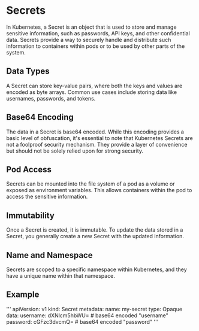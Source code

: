 # Secrets
In Kubernetes, a Secret is an object that is used to store and manage sensitive information, such as passwords, API keys, and other confidential data. Secrets provide a way to securely handle and distribute such information to containers within pods or to be used by other parts of the system.

## Data Types
A Secret can store key-value pairs, where both the keys and values are encoded as byte arrays. Common use cases include storing data like usernames, passwords, and tokens.
## Base64 Encoding
The data in a Secret is base64 encoded. While this encoding provides a basic level of obfuscation, it's essential to note that Kubernetes Secrets are not a foolproof security mechanism. They provide a layer of convenience but should not be solely relied upon for strong security.
## Pod Access
Secrets can be mounted into the file system of a pod as a volume or exposed as environment variables. This allows containers within the pod to access the sensitive information.
## Immutability
Once a Secret is created, it is immutable. To update the data stored in a Secret, you generally create a new Secret with the updated information.
## Name and Namespace
Secrets are scoped to a specific namespace within Kubernetes, and they have a unique name within that namespace.

## Example
'''
apiVersion: v1
kind: Secret
metadata:
  name: my-secret
type: Opaque
data:
  username: dXNlcm5hbWU=   # base64 encoded "username"
  password: cGFzc3dvcmQ=   # base64 encoded "password"
'''
